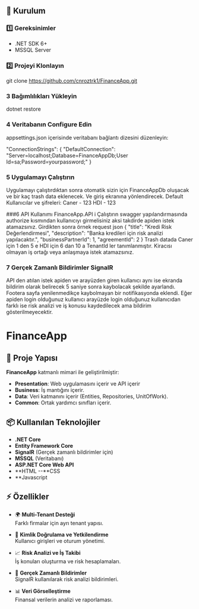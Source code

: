 ## 📌 Kurulum

### 1️⃣ **Gereksinimler**
- .NET SDK 6+
- MSSQL Server
### 2️⃣ **Projeyi Klonlayın**
git clone https://github.com/cnroztrk1/FinanceApp.git
### 3 Bağımlılıkları Yükleyin
dotnet restore
### 4 Veritabanın Configure Edin

appsettings.json içerisinde veritabanı bağlantı dizesini düzenleyin:

"ConnectionStrings": {
  "DefaultConnection": "Server=localhost;Database=FinanceAppDb;User Id=sa;Password=yourpassword;"
}
### 5 Uygulamayı Çalıştırın
Uygulamayı çalıştırdıktan sonra otomatik sizin için FinanceAppDb oluşacak ve bir kaç trash data eklenecek. Ve giriş ekranına yönlendirecek.
Default Kullanıcılar ve şifreleri: 
Caner - 123
HDI - 123

###6 API Kullanımı
FinanceApp.API i Çalıştırın 
swagger yapılandırmasında authorize kısmından kullanıcıyı girmelisiniz aksi takdirde apiden istek atamazsınız.
Girdikten sonra örnek request json
{
  "title": "Kredi Risk Değerlendirmesi",
  "description": "Banka kredileri için risk analizi yapılacaktır.",
  "businessPartnerId": 1,
  "agreementId": 2
}
Trash datada Caner için 1 den 5 e HDI için 6 dan 10 a TenantId ler tanımlanmıştır. Kiracısı olmayan iş ortağı veya anlaşmaya istek atamazsınız.
### 7 Gerçek Zamanlı Bildirimler SignalR
API den atılan istek apiden ve arayüzden giren kullanıcı aynı ise ekranda bildirim olarak belirecek 5 saniye sonra kaybolacak şekilde ayarlandı. Footera sayfa yenilenmedikçe kaybolmayan bir notifikasyonda eklendi.
Eğer apiden login olduğunuz kullanıcı arayüzde login olduğunuz kullanıcıdan farklı ise risk analizi ve iş konusu kaydedilecek ama bildirim gösterilmeyecektir.
# FinanceApp
## 🚀 Proje Yapısı

**FinanceApp** katmanlı mimari ile geliştirilmiştir:

- **Presentation**: Web uygulamasını içerir ve API içerir
- **Business**: İş mantığını içerir.
- **Data**: Veri katmanını içerir (Entities, Repositories, UnitOfWork).
- **Common**: Ortak yardımcı sınıfları içerir.

## 📦 Kullanılan Teknolojiler

- **.NET Core**
- **Entity Framework Core**
- **SignalR** (Gerçek zamanlı bildirimler için)
- **MSSQL** (Veritabanı)
- **ASP.NET Core Web API**
- **HTML
--**CSS
- **Javascript
## ⚡ Özellikler

- 🌍 **Multi-Tenant Desteği**  
  Farklı firmalar için ayrı tenant yapısı.

- 🔐 **Kimlik Doğrulama ve Yetkilendirme**  
  Kullanıcı girişleri ve oturum yönetimi.

- 📈 **Risk Analizi ve İş Takibi**  
  İş konuları oluşturma ve risk hesaplamaları.

- 🔔 **Gerçek Zamanlı Bildirimler**  
  SignalR kullanılarak risk analizi bildirimleri.

- 📊 **Veri Görselleştirme**  
  Finansal verilerin analizi ve raporlaması.


